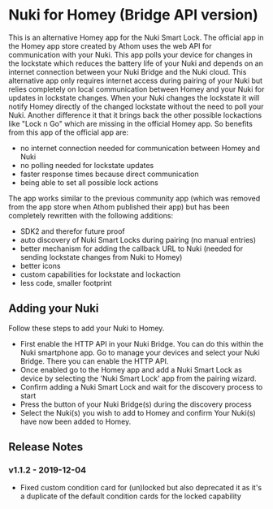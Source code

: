 # Nuki for Homey (Bridge API version)
This is an alternative Homey app for the Nuki Smart Lock. The official app in the Homey app store created by Athom uses the web API for communication with your Nuki. This app polls your device for changes in the lockstate which reduces the battery life of your Nuki and depends on an internet connection between your Nuki Bridge and the Nuki cloud. This alternative app only requires internet access during pairing of your Nuki but relies completely on local communication between Homey and your Nuki for updates in lockstate changes. When your Nuki changes the lockstate it will notify Homey directly of the changed lockstate without the need to poll your Nuki. Another difference it that it brings back the other possible lockactions like "Lock n Go" which are missing in the official Homey app. So benefits from this app of the official app are:
* no internet connection needed for communication between Homey and Nuki
* no polling needed for lockstate updates
* faster response times because direct communication
* being able to set all possible lock actions

The app works similar to the previous community app (which was removed from the app store when Athom published their app) but has been completely rewritten with the following additions:
- SDK2 and therefor future proof
- auto discovery of Nuki Smart Locks during pairing (no manual entries)
- better mechanism for adding the callback URL to Nuki (needed for sending lockstate changes from Nuki to Homey)
- better icons
- custom capabilities for lockstate and lockaction
- less code, smaller footprint

## Adding your Nuki
Follow these steps to add your Nuki to Homey.
* First enable the HTTP API in your Nuki Bridge. You can do this within the Nuki smartphone app. Go to manage your devices and select your Nuki Bridge. There you can enable the HTTP API.
* Once enabled go to the Homey app and add a Nuki Smart Lock as device by selecting the 'Nuki Smart Lock' app from the pairing wizard.
* Confirm adding a Nuki Smart Lock and wait for the discovery process to start
* Press the button of your Nuki Bridge(s) during the discovery process
* Select the Nuki(s) you wish to add to Homey and confirm
Your Nuki(s) have now been added to Homey.

## Release Notes
### v1.1.2 - 2019-12-04
* Fixed custom condition card for (un)locked but also deprecated it as it's a duplicate of the default condition cards for the locked capability

